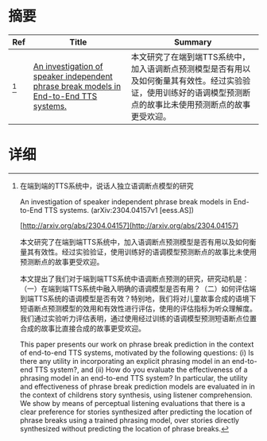 # 摘要

| Ref | Title | Summary |
| --- | --- | --- |
| [^1] | [An investigation of speaker independent phrase break models in End-to-End TTS systems.](http://arxiv.org/abs/2304.04157) | 本文研究了在端到端TTS系统中，加入语调断点预测模型是否有用以及如何衡量其有效性。经过实验验证，使用训练好的语调模型预测断点的故事比未使用预测断点的故事更受欢迎。 |

# 详细

[^1]: 在端到端的TTS系统中，说话人独立语调断点模型的研究

    An investigation of speaker independent phrase break models in End-to-End TTS systems. (arXiv:2304.04157v1 [eess.AS])

    [http://arxiv.org/abs/2304.04157](http://arxiv.org/abs/2304.04157)

    本文研究了在端到端TTS系统中，加入语调断点预测模型是否有用以及如何衡量其有效性。经过实验验证，使用训练好的语调模型预测断点的故事比未使用预测断点的故事更受欢迎。

    

    本文提出了我们对于端到端TTS系统中语调断点预测的研究，研究动机是：（一）在端到端TTS系统中融入明确的语调模型是否有用？（二）如何评估端到端TTS系统的语调模型是否有效？特别地，我们将对儿童故事合成的语境下短语断点预测模型的效用和有效性进行评估，使用的评估指标为听众理解度。我们通过实验听力评估表明，通过使用经过训练的语调模型预测短语断点位置合成的故事比直接合成的故事更受欢迎。

    This paper presents our work on phrase break prediction in the context of end-to-end TTS systems, motivated by the following questions: (i) Is there any utility in incorporating an explicit phrasing model in an end-to-end TTS system?, and (ii) How do you evaluate the effectiveness of a phrasing model in an end-to-end TTS system? In particular, the utility and effectiveness of phrase break prediction models are evaluated in in the context of childrens story synthesis, using listener comprehension. We show by means of perceptual listening evaluations that there is a clear preference for stories synthesized after predicting the location of phrase breaks using a trained phrasing model, over stories directly synthesized without predicting the location of phrase breaks.
    

